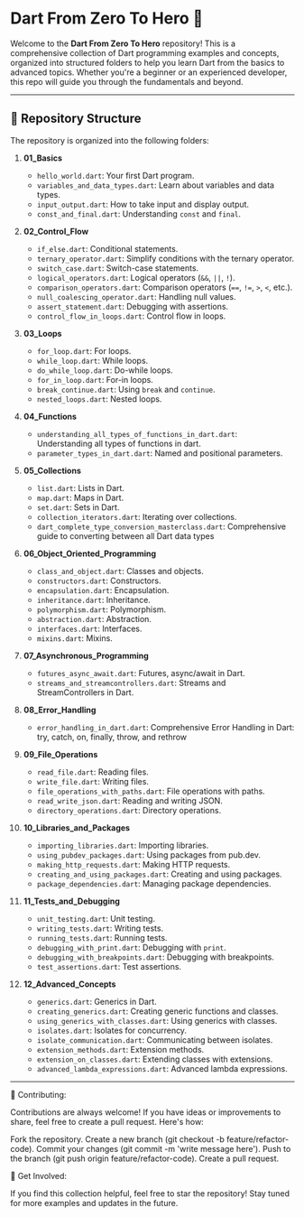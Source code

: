 # Dart From Zero To Hero 🚀

Welcome to the **Dart From Zero To Hero** repository! This is a comprehensive collection of Dart programming examples and concepts, organized into structured folders to help you learn Dart from the basics to advanced topics. Whether you're a beginner or an experienced developer, this repo will guide you through the fundamentals and beyond.

---

## 📁 Repository Structure

The repository is organized into the following folders:

1. **01_Basics**  
   - `hello_world.dart`: Your first Dart program.
   - `variables_and_data_types.dart`: Learn about variables and data types.
   - `input_output.dart`: How to take input and display output.
   - `const_and_final.dart`: Understanding `const` and `final`.

2. **02_Control_Flow**  
   - `if_else.dart`: Conditional statements.
   - `ternary_operator.dart`: Simplify conditions with the ternary operator.
   - `switch_case.dart`: Switch-case statements.
   - `logical_operators.dart`: Logical operators (`&&`, `||`, `!`).
   - `comparison_operators.dart`: Comparison operators (`==`, `!=`, `>`, `<`, etc.).
   - `null_coalescing_operator.dart`: Handling null values.
   - `assert_statement.dart`: Debugging with assertions.
   - `control_flow_in_loops.dart`: Control flow in loops.

3. **03_Loops**  
   - `for_loop.dart`: For loops.
   - `while_loop.dart`: While loops.
   - `do_while_loop.dart`: Do-while loops.
   - `for_in_loop.dart`: For-in loops.
   - `break_continue.dart`: Using `break` and `continue`.
   - `nested_loops.dart`: Nested loops.

4. **04_Functions**  
   - `understanding_all_types_of_functions_in_dart.dart`: Understanding all types of functions in dart. 
   - `parameter_types_in_dart.dart`: Named and positional parameters.

5. **05_Collections**  
   - `list.dart`: Lists in Dart.
   - `map.dart`: Maps in Dart.
   - `set.dart`: Sets in Dart.
   - `collection_iterators.dart`: Iterating over collections.
   - `dart_complete_type_conversion_masterclass.dart`: Comprehensive guide to converting between all Dart data types

6. **06_Object_Oriented_Programming**  
   - `class_and_object.dart`: Classes and objects.
   - `constructors.dart`: Constructors.
   - `encapsulation.dart`: Encapsulation.
   - `inheritance.dart`: Inheritance.
   - `polymorphism.dart`: Polymorphism.
   - `abstraction.dart`: Abstraction.
   - `interfaces.dart`: Interfaces.
   - `mixins.dart`: Mixins.

7. **07_Asynchronous_Programming**  
   - `futures_async_await.dart`: Futures, async/await in Dart.
   - `streams_and_streamcontrollers.dart`: Streams and StreamControllers in Dart.

8. **08_Error_Handling**  
   - `error_handling_in_dart.dart`: Comprehensive Error Handling in Dart: try, catch, on, finally, throw, and rethrow

9. **09_File_Operations**  
   - `read_file.dart`: Reading files.
   - `write_file.dart`: Writing files.
   - `file_operations_with_paths.dart`: File operations with paths.
   - `read_write_json.dart`: Reading and writing JSON.
   - `directory_operations.dart`: Directory operations.

10. **10_Libraries_and_Packages**  
    - `importing_libraries.dart`: Importing libraries.
    - `using_pubdev_packages.dart`: Using packages from pub.dev.
    - `making_http_requests.dart`: Making HTTP requests.
    - `creating_and_using_packages.dart`: Creating and using packages.
    - `package_dependencies.dart`: Managing package dependencies.

11. **11_Tests_and_Debugging**  
    - `unit_testing.dart`: Unit testing.
    - `writing_tests.dart`: Writing tests.
    - `running_tests.dart`: Running tests.
    - `debugging_with_print.dart`: Debugging with `print`.
    - `debugging_with_breakpoints.dart`: Debugging with breakpoints.
    - `test_assertions.dart`: Test assertions.

12. **12_Advanced_Concepts**  
    - `generics.dart`: Generics in Dart.
    - `creating_generics.dart`: Creating generic functions and classes.
    - `using_generics_with_classes.dart`: Using generics with classes.
    - `isolates.dart`: Isolates for concurrency.
    - `isolate_communication.dart`: Communicating between isolates.
    - `extension_methods.dart`: Extension methods.
    - `extension_on_classes.dart`: Extending classes with extensions.
    - `advanced_lambda_expressions.dart`: Advanced lambda expressions.

---
🌱 Contributing:

Contributions are always welcome! If you have ideas or improvements to share, feel free to create a pull request. Here's how:

Fork the repository. Create a new branch (git checkout -b feature/refactor-code). Commit your changes (git commit -m 'write message here'). Push to the branch (git push origin feature/refactor-code). Create a pull request.

📣 Get Involved:

If you find this collection helpful, feel free to star the repository! Stay tuned for more examples and updates in the future.
